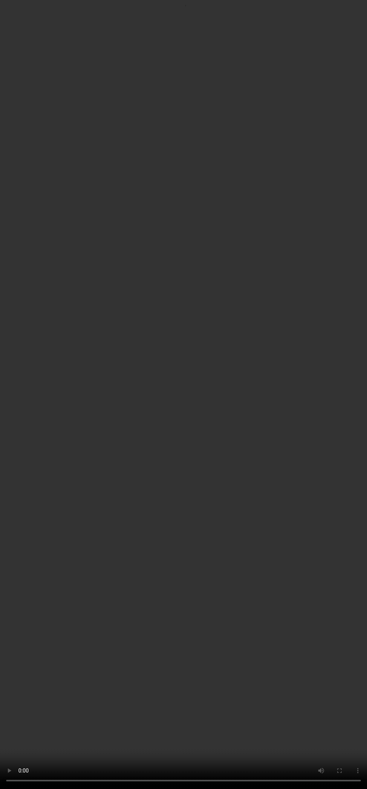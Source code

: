 # Rubric 4: Content Relevance

<video src="${PRIVATE_CONTENT_RELEVANCE_VIDEO}" frameborder="0" allowfullscreen style="position: absolute; top: 0; left: 0; width: 100%; height: 100%; border: none; object-fit: cover;" controls="" controlslist="nodownload nofullscreen" style="width: 100%" />

### **Intent of Content Relevance:**

The goal is to ensure that the response provided is focused, includes only necessary and valuable content, and avoids unnecessary, repetitive, or irrelevant information. Look at the table below for the categories of this rubric.

### **How should you approach this rubric?**

1. The focus of this rubric is the **response**.
2. Check to see if the content given is related to the user’s broader intent.

| Category         | Criteria                                                                                                                                                                                                                                                        |
| ---------------- | --------------------------------------------------------------------------------------------------------------------------------------------------------------------------------------------------------------------------------------------------------------- |
| **No issues**    | Response contains only necessary content. Each sentence is relevant to the prompt and rich in value. If additional model reasoning, summaries, suggestions, considerations, or questions are present, they are clearly helpful and relevant and not repetitive. |
| **Minor Issues** | Response is generally relevant to the prompt but contains a small portion of unnecessary content that is repetitive, unhelpful, or irrelevant.                                                                                                                  |
| **Major Issues** | The response contains a significant amount of unnecessary content that is repetitive, unhelpful or irrelevant.                                                                                                                                                  |